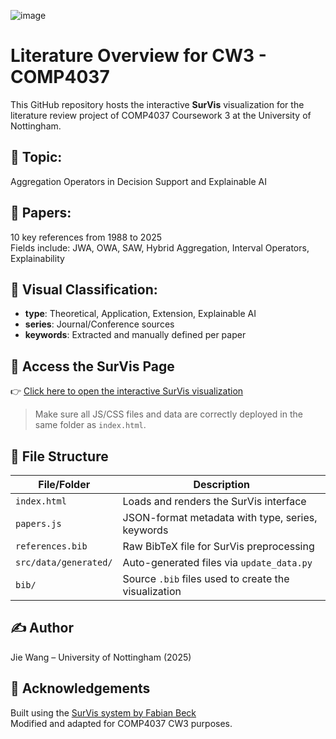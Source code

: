 ![image](https://github.com/user-attachments/assets/5160466a-7747-4736-ab31-c36688c45c10)
# Literature Overview for CW3 - COMP4037

This GitHub repository hosts the interactive **SurVis** visualization for the literature review project of COMP4037 Coursework 3 at the University of Nottingham.

## 📌 Topic:  
Aggregation Operators in Decision Support and Explainable AI

## 📄 Papers:
10 key references from 1988 to 2025  
Fields include: JWA, OWA, SAW, Hybrid Aggregation, Interval Operators, Explainability

## 🧩 Visual Classification:
- **type**: Theoretical, Application, Extension, Explainable AI  
- **series**: Journal/Conference sources  
- **keywords**: Extracted and manually defined per paper

## 🔗 Access the SurVis Page

👉 [Click here to open the interactive SurVis visualization](https://elsaw000.github.io/survis-cw3-JieWang/)

> Make sure all JS/CSS files and data are correctly deployed in the same folder as `index.html`.

## 📁 File Structure

| File/Folder                | Description                                           |
|---------------------------|-------------------------------------------------------|
| `index.html`              | Loads and renders the SurVis interface               |
| `papers.js`               | JSON-format metadata with type, series, keywords     |
| `references.bib`          | Raw BibTeX file for SurVis preprocessing             |
| `src/data/generated/`     | Auto-generated files via `update_data.py`            |
| `bib/`                    | Source `.bib` files used to create the visualization |

## ✍️ Author  
Jie Wang – University of Nottingham (2025)

## 🧠 Acknowledgements  
Built using the [SurVis system by Fabian Beck](https://github.com/fabian-beck/survis)  
Modified and adapted for COMP4037 CW3 purposes.
